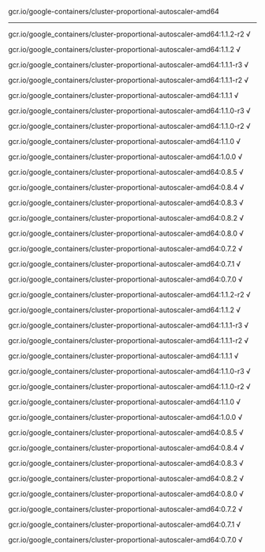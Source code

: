 gcr.io/google-containers/cluster-proportional-autoscaler-amd64 

----
gcr.io/google_containers/cluster-proportional-autoscaler-amd64:1.1.2-r2 √

gcr.io/google_containers/cluster-proportional-autoscaler-amd64:1.1.2 √

gcr.io/google_containers/cluster-proportional-autoscaler-amd64:1.1.1-r3 √

gcr.io/google_containers/cluster-proportional-autoscaler-amd64:1.1.1-r2 √

gcr.io/google_containers/cluster-proportional-autoscaler-amd64:1.1.1 √

gcr.io/google_containers/cluster-proportional-autoscaler-amd64:1.1.0-r3 √

gcr.io/google_containers/cluster-proportional-autoscaler-amd64:1.1.0-r2 √

gcr.io/google_containers/cluster-proportional-autoscaler-amd64:1.1.0 √

gcr.io/google_containers/cluster-proportional-autoscaler-amd64:1.0.0 √

gcr.io/google_containers/cluster-proportional-autoscaler-amd64:0.8.5 √

gcr.io/google_containers/cluster-proportional-autoscaler-amd64:0.8.4 √

gcr.io/google_containers/cluster-proportional-autoscaler-amd64:0.8.3 √

gcr.io/google_containers/cluster-proportional-autoscaler-amd64:0.8.2 √

gcr.io/google_containers/cluster-proportional-autoscaler-amd64:0.8.0 √

gcr.io/google_containers/cluster-proportional-autoscaler-amd64:0.7.2 √

gcr.io/google_containers/cluster-proportional-autoscaler-amd64:0.7.1 √

gcr.io/google_containers/cluster-proportional-autoscaler-amd64:0.7.0 √

gcr.io/google_containers/cluster-proportional-autoscaler-amd64:1.1.2-r2 √

gcr.io/google_containers/cluster-proportional-autoscaler-amd64:1.1.2 √

gcr.io/google_containers/cluster-proportional-autoscaler-amd64:1.1.1-r3 √

gcr.io/google_containers/cluster-proportional-autoscaler-amd64:1.1.1-r2 √

gcr.io/google_containers/cluster-proportional-autoscaler-amd64:1.1.1 √

gcr.io/google_containers/cluster-proportional-autoscaler-amd64:1.1.0-r3 √

gcr.io/google_containers/cluster-proportional-autoscaler-amd64:1.1.0-r2 √

gcr.io/google_containers/cluster-proportional-autoscaler-amd64:1.1.0 √

gcr.io/google_containers/cluster-proportional-autoscaler-amd64:1.0.0 √

gcr.io/google_containers/cluster-proportional-autoscaler-amd64:0.8.5 √

gcr.io/google_containers/cluster-proportional-autoscaler-amd64:0.8.4 √

gcr.io/google_containers/cluster-proportional-autoscaler-amd64:0.8.3 √

gcr.io/google_containers/cluster-proportional-autoscaler-amd64:0.8.2 √

gcr.io/google_containers/cluster-proportional-autoscaler-amd64:0.8.0 √

gcr.io/google_containers/cluster-proportional-autoscaler-amd64:0.7.2 √

gcr.io/google_containers/cluster-proportional-autoscaler-amd64:0.7.1 √

gcr.io/google_containers/cluster-proportional-autoscaler-amd64:0.7.0 √

